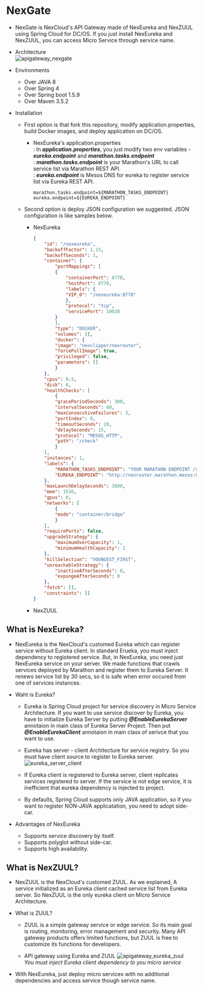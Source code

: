 # NexGate
* NexGate is NexCloud's API Gateway made of NexEureka and NexZUUL using Spring Cloud for DC/OS. If you just install NexEureka and NexZUUL, you can access Micro Service through service name.

* Architecture  
    ![apigateway_nexgate](https://steemitimages.com/600x0//https://raw.githubusercontent.com/TheNexCloud/NexGate/dev-mg.kim/images/customed_eureka_zuul.PNG)

* Environments
    * Over JAVA 8
    * Over Spring 4
    * Over Spring boot 1.5.9
    * Over Maven 3.5.2

* Installation
    * First option is that fork this repository, modify application.properties, build Docker images, and deploy application on DC/OS.
        * NexEureka's application.properties  
        : In ***application.properties***, you just modify two env variables - ***eureka.endpoint*** and ***marathon.tasks.endpoint***  
        : ***marathon.tasks.endpoint*** is your Marathon's URL to call service list via Marathon REST API.  
        : ***eureka.endpoint*** is Mesos DNS for eureka to register service list via Eureka REST API.
            ```properties
            marathon.tasks.endpoint=${MARATHON_TASKS_ENDPOINT}
            eureka.endpoint=${EUREKA_ENDPOINT}
            ```
            
    * Second option is deploy JSON configuration we suggested. JSON configuration is like samples below.
        * NexEureka
            ```json
            {
                "id": "/nexeureka",
                "backoffFactor": 1.15,
                "backoffSeconds": 1,
                "container": {
                    "portMappings": [
                    {
                        "containerPort": 8770,
                        "hostPort": 8770,
                        "labels": {
                        "VIP_0": "/nexeureka:8770"
                        },
                        "protocol": "tcp",
                        "servicePort": 10020
                    }
                    ],
                    "type": "DOCKER",
                    "volumes": [],
                    "docker": {
                    "image": "nexclipper/nexrouter",
                    "forcePullImage": true,
                    "privileged": false,
                    "parameters": []
                    }
                },
                "cpus": 0.5,
                "disk": 0,
                "healthChecks": [
                    {
                    "gracePeriodSeconds": 300,
                    "intervalSeconds": 60,
                    "maxConsecutiveFailures": 3,
                    "portIndex": 0,
                    "timeoutSeconds": 20,
                    "delaySeconds": 15,
                    "protocol": "MESOS_HTTP",
                    "path": "/check"
                    }
                ],
                "instances": 1,
                "labels": {
                    "MARATHON_TASKS_ENDPOINT": "YOUR MARATHON ENDPOINT /v2/tasks",
                    "EUREKA_ENDPOINT": "http://nexrouter.marathon.mesos:8770/eureka/apps/"
                },
                "maxLaunchDelaySeconds": 3600,
                "mem": 1536,
                "gpus": 0,
                "networks": [
                    {
                    "mode": "container/bridge"
                    }
                ],
                "requirePorts": false,
                "upgradeStrategy": {
                    "maximumOverCapacity": 1,
                    "minimumHealthCapacity": 1
                },
                "killSelection": "YOUNGEST_FIRST",
                "unreachableStrategy": {
                    "inactiveAfterSeconds": 0,
                    "expungeAfterSeconds": 0
                },
                "fetch": [],
                "constraints": []
            }
            ```

        * NexZUUL


## What is NexEureka?
* NexEureka is the NexCloud's customed Eureka which can register service without Eureka client. In standard Erueka, you must inject dependency to registered service. But, in NexEureka, you need just NexEureka service on your server. We made functions that crawls services deployed by Marathon and register them to Eureka Server. It renews service list by 30 secs, so it is safe when error occured from one of services instances.

* Waht is Eureka?
    * Eureka is Spring Cloud project for service discovery in Micro Service Architecture. If you want to use service discover by Eureka, you have to initialize Eureka Server by putting ***@EnableEurekaServer*** annotaion in main class of Eureka Server Project. Then put ***@EnableEurekaClient*** annotaion in main class of serivce that you want to use.

    * Eureka has server - client Architecture for service registry. So you must have client source to register to Eureka server.  
        ![eureka_server_client](https://steemitimages.com/600x0//https://github.com/TheNexCloud/NexGate/blob/dev-mg.kim/images/standard_eureka.png?raw=true)

    * If Eureka client is registered to Eureka server, client replicates services registered to server. If the service is not edge service, it is inefficient that eureka dependency is injected to project.

    * By defaults, Spring Cloud supports only JAVA application, so if you want to register NON-JAVA applicatation, you need to adopt side-car.

* Advantages of NexEureka
    * Supports service discovery by itself.
    * Supports polyglot without side-car.
    * Supports high availability.


## What is NexZUUL?
* NexZUUL is the NexCloud's customed ZUUL. As we explained, A service initialized as an Eureka client cached service list from Eureka server. So NexZUUL is the only eureka client on Micro Service Architecture.

* What is ZUUL?
    * ZUUL is a simple gateway service or edge service. So its main goal is routing, monitoring, error management and security. Many API gateway products offers limited functions, but ZUUL is free to customize its functions for developers.

    * API gateway using Eureka and ZUUL
        ![apigateway_eureka_zuul](https://steemitimages.com/600x0//https://github.com/TheNexCloud/NexGate/blob/dev-mg.kim/images/standard_eureka_zuul.PNG?raw=true)  
        *You must inject Eureka client dependency to you micro service*

* With NexEureka, just deploy micro services with no additional dependencies and access service though service name.